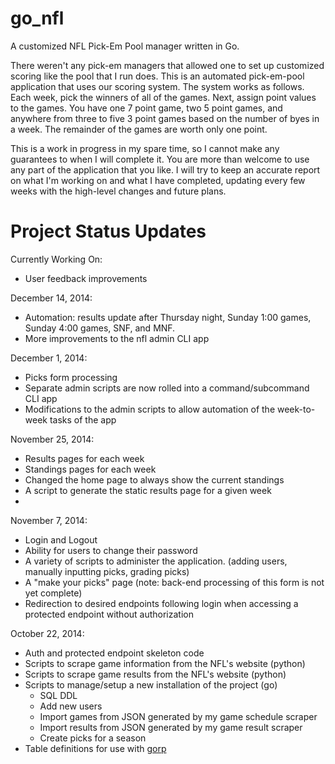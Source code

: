 go_nfl
======

A customized NFL Pick-Em Pool manager written in Go.

There weren't any pick-em managers that allowed one to set up customized scoring like the pool
that I run does. This is an automated pick-em-pool application that uses our scoring system.
The system works as follows. Each week, pick the winners of all of the games. Next, assign
point values to the games. You have one 7 point game, two 5 point games, and anywhere from
three to five 3 point games based on the number of byes in a week. The remainder of the games
are worth only one point.

This is a work in progress in my spare time, so I cannot make any guarantees to when I will
complete it. You are more than welcome to use any part of the application that you like. I will try to keep an accurate report on what I'm working on and what I have completed, updating every few weeks with the high-level changes and future plans.

# Project Status Updates

Currently Working On:

- User feedback improvements

December 14, 2014:

- Automation: results update after Thursday night, Sunday 1:00 games, Sunday 4:00 games, SNF, and MNF.
- More improvements to the nfl admin CLI app

December 1, 2014:

- Picks form processing
- Separate admin scripts are now rolled into a command/subcommand CLI app
- Modifications to the admin scripts to allow automation of the week-to-week tasks of the app

November 25, 2014:

- Results pages for each week
- Standings pages for each week
- Changed the home page to always show the current standings
- A script to generate the static results page for a given week
- 
November 7, 2014: 

- Login and Logout
- Ability for users to change their password
- A variety of scripts to administer the application. (adding users, manually inputting picks, grading picks)
- A "make your picks" page (note: back-end processing of this form is not yet complete)
- Redirection to desired endpoints following login when accessing a protected endpoint without authorization

October 22, 2014:
- Auth and protected endpoint skeleton code
- Scripts to scrape game information from the NFL's website (python)
- Scripts to scrape game results from the NFL's website (python)
- Scripts to manage/setup a new installation of the project (go)
  - SQL DDL
  - Add new users
  - Import games from JSON generated by my game schedule scraper
  - Import results from JSON generated by my game result scraper
  - Create picks for a season
- Table definitions for use with [gorp](https://github.com/coopernurse/gorp)
